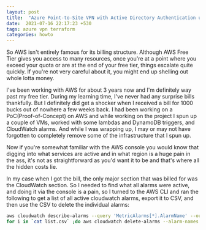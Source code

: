 ```yaml
---
layout: post
title:  "Azure Point-to-Site VPN with Active Directory Authentication using Terraform"
date:  2021-07-16 22:17:23 +530
tags: azure vpn terraform
categories: howto
---
```


So AWS isn't entirely famous for its billing structure. Although AWS Free Tier gives you access to many resources, once you're at a point where you exceed your quota or are at the end of your free tier, things escalate quite quickly. If you're not very careful about it, you might end up shelling out whole lotta money.

I've been working with AWS for about 3 years now and I'm definitely way past my free tier. During my learning time, I've never had any surprise bills thankfully. But I definitely did get a shocker when I received a bill for 1000 bucks out of nowhere a few weeks back. I had been working on a PoC(Proof-of-Concept) on AWS and while working on the project I spun up a couple of VMs, worked with some lambdas and DynamoDB triggers, and CloudWatch alarms. And while I was wrapping up, I may or may not have forgotten to completely remove some of the infrastructure that I spun up.

Now if you're somewhat familiar with the AWS console you would know that digging into what services are active and in what region is a huge pain in the ass, it's not as straightforward as you'd want it to be and that's where all the hidden costs lie.

In my case when I got the bill, the only major section that was billed for was the CloudWatch section. So I needed to find what all alarms were active, and doing it via the console is a pain, so I turned to the AWS CLI and ran the following to get a list of all active cloudwatch alarms, export it to CSV, and then use the CSV to delete the individual alarms:

```bash
aws cloudwatch describe-alarms --query 'MetricAlarms[*].AlarmName' --output text > list.csv
for i in `cat list.csv` ;do aws cloudwatch delete-alarms --alarm-names $i ;done
```